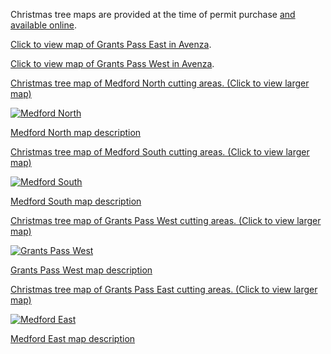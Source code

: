 Christmas tree maps are provided at the time of permit purchase [and available online](https://www.fs.usda.gov/detail/rogue-siskiyou/home/?cid=fseprd563908). 




[Click to view map of Grants Pass East in Avenza](https://www.avenzamaps.com/maps/850984/rogue-river-siskiyou-nf-grants-pass-east-christmas-tree-harvest-map).

[Click to view map of Grants Pass West in Avenza](https://www.avenzamaps.com/maps/850985/rogue-river-siskiyou-nf-grants-pass-west-christmas-tree-harvest-map).

[Christmas tree map of Medford North cutting areas. (Click to view larger map)](/assets/img/maps/rrs-medford-north.png)

[![Medford North](/assets/img/maps/rrs-medford-north-thumb.png)](/assets/img/maps/rrs-medford-north.png)

[Medford North map description](/christmas-trees/forests/rrs/maps/medford-north)

[Christmas tree map of Medford South cutting areas. (Click to view larger map)](/assets/img/maps/rrs-medford-south.png)

[![Medford South](/assets/img/maps/rrs-medford-south-thumb.png)](/assets/img/maps/rrs-medford-south.png)

[Medford South map description](/christmas-trees/forests/rrs/maps/medford-south)

[Christmas tree map of Grants Pass West cutting areas. (Click to view larger map)](/assets/img/maps/rrs-grants-pass-west.png)

[![Grants Pass West](/assets/img/maps/rrs-grants-pass-west-thumb.png)](/assets/img/maps/rrs-grants-pass-west.png)

[Grants Pass West map description](/christmas-trees/forests/rrs/maps/grants-pass-west)

[Christmas tree map of Grants Pass East cutting areas. (Click to view larger map)](/assets/img/maps/rrs-grants-pass-east.png)

[![Medford East](/assets/img/maps/rrs-grants-pass-east-thumb.png)](/assets/img/maps/rrs-grants-pass-east.png)

[Medford East map description](/christmas-trees/forests/rrs/maps/grants-pass-east)